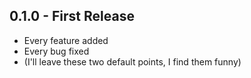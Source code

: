 ## 0.1.0 - First Release
* Every feature added
* Every bug fixed
* (I'll leave these two default points, I find them funny)
